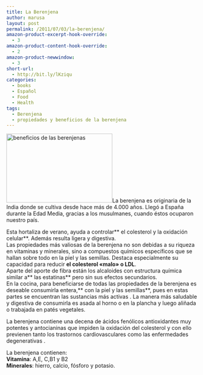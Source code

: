```yaml
---
title: La Berenjena
author: marusa
layout: post
permalink: /2011/07/03/la-berenjena/
amazon-product-excerpt-hook-override:
  - 3
amazon-product-content-hook-override:
  - 2
amazon-product-newwindow:
  - 3
short-url:
  - http://bit.ly/lKziqu
categories:
  - books
  - Español
  - Food
  - Health
tags:
  - Berenjena
  - propiedades y beneficios de la berenjena
---
```

[<img src="http://blogs.bikecrawler.com/wp-content/uploads/2011/07/berenjena.jpg" alt="beneficios de las berenjenas" width="278" height="181" class="alignleft size-full wp-image-938" />][1]La berenjena es originaria de la India donde se cultiva desde hace más de 4.000 años. Llegó a España durante la Edad Media, gracias a los musulmanes, cuando éstos ocuparon nuestro país.

Esta hortaliza de verano, ayuda a controlar** el colesterol y la oxidación celular**. Además resulta ligera y digestiva.  
Las propiedades más valiosas de la berenjena no son debidas a su riqueza en vitaminas y minerales, sino a compuestos químicos específicos que se hallan sobre todo en la piel y las semillas. Destaca especialmente su capacidad para reducir **el colesterol «malo» o LDL**.  
Aparte del aporte de fibra están los alcaloides con estructura química similar a** las estatinas** pero sin sus efectos secundarios.  
En la cocina, para beneficiarse de todas las propiedades de la berenjena es deseable consumirla entera,** con la piel y las semillas**, pues en estas partes se encuentran las sustancias más activas . La manera más saludable y digestiva de consumirla es asada al horno o en la plancha y luego aliñada o trabajada en patés vegetales.

La berenjena contiene una decena de ácidos fenólicos antioxidantes muy potentes y antocianinas que impiden la oxidación del colesterol y con ello previenen tanto los trastornos cardiovasculares como las enfermedades degenerativas .

La berenjena contienen:  
**Vitamina**: A,E, C,B1 y B2  
**Minerales**: hierro, calcio, fósforo y potasio.

 [1]: http://blogs.bikecrawler.com/wp-content/uploads/2011/07/berenjena.jpg